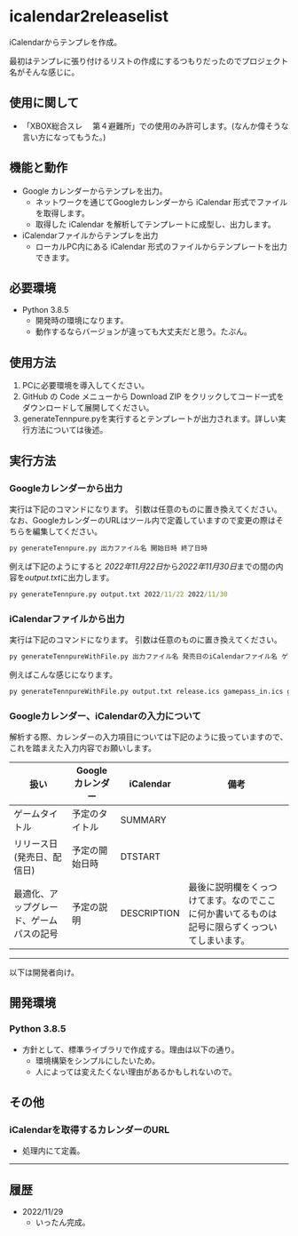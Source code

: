 # icalendar2releaselist

iCalendarからテンプレを作成。

最初はテンプレに張り付けるリストの作成にするつもりだったのでプロジェクト名がそんな感じに。

## 使用に関して

+ 「XBOX総合スレ 　第４避難所」での使用のみ許可します。(なんか偉そうな言い方になってもうた。)

## 機能と動作

+ Google カレンダーからテンプレを出力。
  + ネットワークを通じてGoogleカレンダーから iCalendar 形式でファイルを取得します。
  + 取得した iCalendar を解析してテンプレートに成型し、出力します。
+ iCalendarファイルからテンプレを出力
  + ローカルPC内にある iCalendar 形式のファイルからテンプレートを出力できます。

## 必要環境

+ Python 3.8.5
  + 開発時の環境になります。
  + 動作するならバージョンが違っても大丈夫だと思う。たぶん。

## 使用方法

1. PCに必要環境を導入してください。
1. GitHub の Code メニューから Download ZIP をクリックしてコード一式をダウンロードして展開してください。
1. generateTennpure.pyを実行するとテンプレートが出力されます。詳しい実行方法については後述。

## 実行方法

### Googleカレンダーから出力

実行は下記のコマンドになります。
引数は任意のものに置き換えてください。
なお、GoogleカレンダーのURLはツール内で定義していますので変更の際はそちらを編集してください。

``` bat
py generateTennpure.py 出力ファイル名 開始日時 終了日時
```

例えば下記のようにすると *2022年11月22日*から*2022年11月30日*までの間の内容を*output.txt*に出力します。

``` bat
py generateTennpure.py output.txt 2022/11/22 2022/11/30
```

### iCalendarファイルから出力

実行は下記のコマンドになります。
引数は任意のものに置き換えてください。

``` bat
py generateTennpureWithFile.py 出力ファイル名 発売日のiCalendarファイル名 ゲームパスINのiCalendarファイル名 ゲームパスOUTのiCalendarファイル名 開始日時 終了日時
```

例えばこんな感じになります。

``` bat
py generateTennpureWithFile.py output.txt release.ics gamepass_in.ics gamepass_out.ics 2022/11/22 2023/03/31
```

### Googleカレンダー、iCalendarの入力について

解析する際、カレンダーの入力項目については下記のように扱っていますので、これを踏まえた入力内容でお願いします。

|扱い|Googleカレンダー|iCalendar|備考|
|---|---|---|---|
|ゲームタイトル|予定のタイトル|SUMMARY||
|リリース日(発売日、配信日)|予定の開始日時|DTSTART||
|最適化、アップグレード、ゲームパスの記号|予定の説明|DESCRIPTION|最後に説明欄をくっつけてます。なのでここに何か書いてるものは記号に限らずくっついてしまいます。|

---

以下は開発者向け。

## 開発環境

### Python 3.8.5

+ 方針として、標準ライブラリで作成する。理由は以下の通り。
  + 環境構築をシンプルにしたいため。
  + 人によっては変えたくない理由があるかもしれないので。

## その他

### iCalendarを取得するカレンダーのURL

+ 処理内にて定義。

---

## 履歴

+ 2022/11/29
  + いったん完成。
